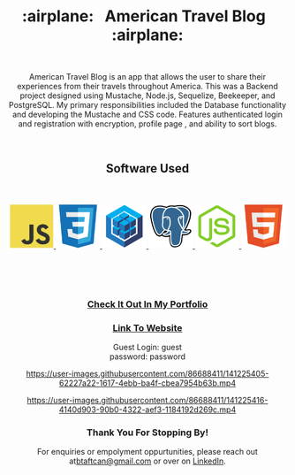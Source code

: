 <h1  align='center'> :airplane: &nbsp American Travel Blog &nbsp  :airplane:</h1>


  </div>
 
  <br />
  <p align='center'>American Travel Blog is an app that allows the user to share their experiences from their
                                            travels throughout America.
                                            This was a Backend project designed using Mustache, Node.js, Sequelize,
                                            Beekeeper, and PostgreSQL.
                                            My primary responsibilities included the Database functionality and developing the
                                            Mustache and CSS code.
                                            Features authenticated login and registration with encryption, profile page ,
                                            and ability to sort blogs.
 </p>
 <br />
 <h2 text-decoration:none align='center'> Software Used</h3>  <br></br>
<div align='center'>
<a href="https://www.linkedin.com/in/brandonmtaft">
 <img  width="80 height="80 src="https://github.com/BrandonTaft/BrandonTaft/blob/main/assets/javascript-original.svg" />
  </a> 
  <a href="https://www.linkedin.com/in/brandonmtaft">
  <img  width="80 height="80 src="https://github.com/BrandonTaft/BrandonTaft/blob/main/assets/css3-original.svg" />
  </a>
  <a href="https://www.linkedin.com/in/brandonmtaft">
 <img  width="80 height="80 src="https://github.com/BrandonTaft/BrandonTaft/blob/main/assets/sequelize-original.svg"     />
  </a>
   <a href="https://www.linkedin.com/in/brandonmtaft">
  <img  width="80 height="80  src="https://github.com/BrandonTaft/BrandonTaft/blob/main/assets/postgresql-original.svg"    />
  </a>
  <a href="https://www.linkedin.com/in/brandonmtaft">
   <img  width="80 height="80 src="https://github.com/BrandonTaft/BrandonTaft/blob/main/assets/nodejs-original.svg" />
  </a>
   <a href="https://www.linkedin.com/in/brandonmtaft">
  <img  width="80 height="80 src="https://github.com/BrandonTaft/BrandonTaft/blob/main/assets/html5-original.svg" />
  </a>
 <br />
  <br />
  <br />

<p align='center'>



 <br />
  
  <h3 align='center'><a align='center' href="https://brandontaft.surge.sh" >Check It Out In My Portfolio</a></h3>
 <h3 align='center'><a align='center' href="https://evening-bastion-01688.herokuapp.com" >Link To Website</a></h3>


<p align='center'>
Guest Login: guest
 <br />
 password: password

https://user-images.githubusercontent.com/86688411/141225405-62227a22-1617-4ebb-ba4f-cbea7954b63b.mp4



https://user-images.githubusercontent.com/86688411/141225416-4140d903-90b0-4322-aef3-1184192d269c.mp4


 
<div align='center'>
 
  </div>  
  <h3 align="center">Thank You For Stopping By!</h3> 
<p align='center'>For enquiries or empolyment oppurtunities, please reach out at<a href="mailto:btaftcan@gmail.com">btaftcan@gmail.com</a> or over on <a href="https://www.linkedin.com/in/brandonmtaft">LinkedIn</a>.</p>
